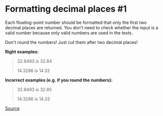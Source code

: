 # Formatting decimal places #1

Each floating-point number should be formatted that only the
first two decimal places are returned. You don't need to check
whether the input is a valid number because only valid numbers
are used in the tests.

Don't round the numbers! Just cut them after two decimal places!

**Right examples:**  

> 32.8493 is 32.84  
>
> 14.3286 is 14.32

**Incorrect examples (e.g. if you round the numbers):**  

> 32.8493 is 32.85  
>
> 14.3286 is 14.33

[Source](https://www.codewars.com/kata/5641c3f809bf31f008000042/train/python)